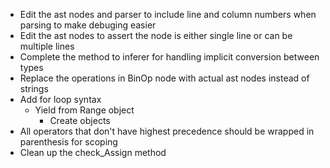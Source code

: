 - Edit the ast nodes and parser to include line and column numbers when parsing to make debuging easier
- Edit the ast nodes to assert the node is either single line or can be multiple lines
- Complete the method to inferer for handling implicit conversion between types 
- Replace the operations in BinOp node with actual ast nodes instead of strings
- Add for loop syntax
  - Yield from Range object
    - Create objects 
- All operators that don't have highest precedence should be wrapped in parenthesis for scoping
- Clean up the check_Assign method
